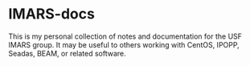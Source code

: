 # IMARS-docs
This is my personal collection of notes and documentation for the USF IMARS group. It may be useful to others working with CentOS, IPOPP, Seadas, BEAM, or related software.
